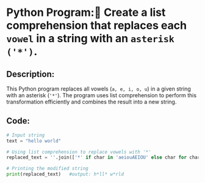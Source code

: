 # Python Program:🌟 Create a list comprehension that replaces each `vowel` in a string with an `asterisk ('*')`.

## Description:
This Python program replaces all vowels (`a, e, i, o, u`) in a given string with an asterisk (`'*'`). The program uses list comprehension to perform this transformation efficiently and combines the result into a new string.

## Code:
```python
# Input string
text = "hello world"

# Using list comprehension to replace vowels with '*'
replaced_text = ''.join(['*' if char in 'aeiouAEIOU' else char for char in text])

# Printing the modified string
print(replaced_text)   #output: h*ll* w*rld
